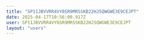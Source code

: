 ```yaml
---
title: "SP11JBVVRR4VY0SR9MRSSKB22HJ5QWGWE3E9CEJPT"
date: 2025-04-17T10:56:00.917Z
user: SP11JBVVRR4VY0SR9MRSSKB22HJ5QWGWE3E9CEJPT
layout: "users"
---
```

    
